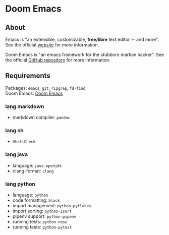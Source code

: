 # Doom Emacs

## About

Emacs is "an extensible, customizable, **free/libre** text editor -- and more".
See the official [website](https://www.gnu.org/software/emacs) for more
information.

Doom Emacs is "an emacs framework for the stubborn martian hacker". See the
official [GitHub repository](https://github.com/hlissner/doom-emacs) for more
information.

## Requirements

Packages: `emacs`, `git`, `ripgrep`, `fd-find`  
Doom Emacs: [Doom Emacs](https://github.com/hlissner/doom-emacs)

### lang markdown

- markdown compiler: `pandoc`

### lang sh

- `ShellCheck`

### lang java

- language: `java-openjdk`
- clang-format: `clang`

### lang python

- language: `python`
- code formatting: `black`
- import management: `python-pyflakes`
- import sorting: `python-isort`
- pipenv support: `python-pipenv`
- running tests: `python-nose`
- running tests: `python-pytest`
